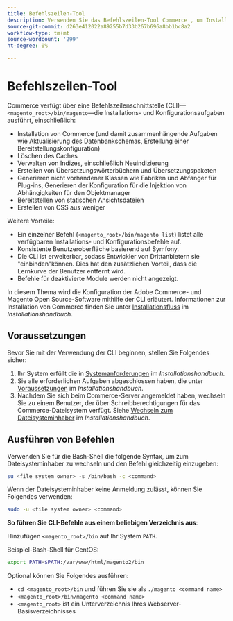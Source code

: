 ```yaml
---
title: Befehlszeilen-Tool
description: Verwenden Sie das Befehlszeilen-Tool Commerce , um Installations- und Konfigurationsaufgaben auszuführen.
source-git-commit: d263e412022a89255b7d33b267b696a8bb1bc8a2
workflow-type: tm+mt
source-wordcount: '299'
ht-degree: 0%

---
```



# Befehlszeilen-Tool

Commerce verfügt über eine Befehlszeilenschnittstelle (CLI)—`<magento_root>/bin/magento`—die Installations- und Konfigurationsaufgaben ausführt, einschließlich:

- Installation von Commerce (und damit zusammenhängende Aufgaben wie Aktualisierung des Datenbankschemas, Erstellung einer Bereitstellungskonfiguration)
- Löschen des Caches
- Verwalten von Indizes, einschließlich Neuindizierung
- Erstellen von Übersetzungswörterbüchern und Übersetzungspaketen
- Generieren nicht vorhandener Klassen wie Fabriken und Abfänger für Plug-ins, Generieren der Konfiguration für die Injektion von Abhängigkeiten für den Objektmanager
- Bereitstellen von statischen Ansichtsdateien
- Erstellen von CSS aus weniger

Weitere Vorteile:

- Ein einzelner Befehl (`<magento_root>/bin/magento list`) listet alle verfügbaren Installations- und Konfigurationsbefehle auf.
- Konsistente Benutzeroberfläche basierend auf Symfony.
- Die CLI ist erweiterbar, sodass Entwickler von Drittanbietern sie &quot;einbinden&quot;können. Dies hat den zusätzlichen Vorteil, dass die Lernkurve der Benutzer entfernt wird.
- Befehle für deaktivierte Module werden nicht angezeigt.

In diesem Thema wird die Konfiguration der Adobe Commerce- und Magento Open Source-Software mithilfe der CLI erläutert. Informationen zur Installation von Commerce finden Sie unter [Installationsfluss](../../installation/overview.md) im _Installationshandbuch_.

## Voraussetzungen

Bevor Sie mit der Verwendung der CLI beginnen, stellen Sie Folgendes sicher:

1. Ihr System erfüllt die in [Systemanforderungen](../../installation/system-requirements.md) im _Installationshandbuch_.
1. Sie alle erforderlichen Aufgaben abgeschlossen haben, die unter [Voraussetzungen](../../installation/prerequisites/overview.md) im _Installationshandbuch_.
1. Nachdem Sie sich beim Commerce-Server angemeldet haben, wechseln Sie zu einem Benutzer, der über Schreibberechtigungen für das Commerce-Dateisystem verfügt. Siehe [Wechseln zum Dateisysteminhaber](../../installation/prerequisites/file-system/overview.md) im _Installationshandbuch_.

## Ausführen von Befehlen

Verwenden Sie für die Bash-Shell die folgende Syntax, um zum Dateisysteminhaber zu wechseln und den Befehl gleichzeitig einzugeben:

```bash
su <file system owner> -s /bin/bash -c <command>
```

Wenn der Dateisysteminhaber keine Anmeldung zulässt, können Sie Folgendes verwenden:

```bash
sudo -u <file system owner> <command>
```

**So führen Sie CLI-Befehle aus einem beliebigen Verzeichnis aus**:

Hinzufügen `<magento_root>/bin` auf Ihr System `PATH`.

Beispiel-Bash-Shell für CentOS:

```bash
export PATH=$PATH:/var/www/html/magento2/bin
```

Optional können Sie Folgendes ausführen:

- `cd <magento_root>/bin` und führen Sie sie als `./magento <command name>`
- `<magento_root>/bin/magento <command name>`
- `<magento_root>` ist ein Unterverzeichnis Ihres Webserver-Basisverzeichnisses
